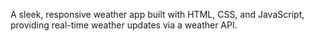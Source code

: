 A sleek, responsive weather app built with HTML, CSS, and JavaScript, providing real-time weather updates via a weather API.
